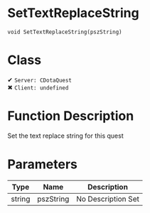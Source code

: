 # SetTextReplaceString
```
void SetTextReplaceString(pszString)
```
# Class
✔ `Server: CDotaQuest`  
✖ `Client: undefined`  

# Function Description
Set the text replace string for this quest
# Parameters
Type|Name|Description
--|--|--
string|pszString|No Description Set
